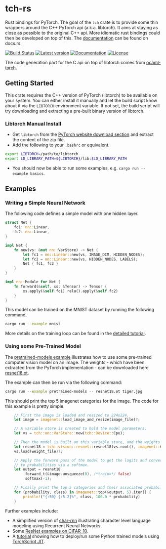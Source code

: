 # tch-rs
Rust bindings for PyTorch. The goal of the `tch` crate is to provide some thin wrappers
around the C++ PyTorch api (a.k.a. libtorch). It aims at staying as close as
possible to the original C++ api. More idiomatic rust bindings could then be
developed on top of this. The [documentation](https://docs.rs/tch/) can be found on docs.rs.

[![Build Status](https://travis-ci.org/LaurentMazare/tch-rs.svg?branch=master)](https://travis-ci.org/LaurentMazare/tch-rs)
[![Latest version](https://img.shields.io/crates/v/tch.svg)](https://crates.io/crates/tch)
[![Documentation](https://docs.rs/tch/badge.svg)](https://docs.rs/tch)
[![License](https://img.shields.io/crates/l/tch.svg)](https://github.com/LaurentMazare/tch-rs/blob/master/LICENSE)


The code generation part for the C api on top of libtorch comes from
[ocaml-torch](https://github.com/LaurentMazare/ocaml-torch).

## Getting Started

This crate requires the C++ version of PyTorch (libtorch) to be available on
your system. You can either install it manually and let the build script know about
it via the `LIBTORCH` environment variable. If not set, the build script will
try downloading and extracting a pre-built binary version of libtorch.

### Libtorch Manual Install

- Get `libtorch` from the
[PyTorch website download section](https://pytorch.org/get-started/locally/) and extract
the content of the zip file.
- Add the following to your `.bashrc` or equivalent.
```bash
export LIBTORCH=/path/to/libtorch
export LD_LIBRARY_PATH=${LIBTORCH}/lib:$LD_LIBRARY_PATH
```
- You should now be able to run some examples, e.g. `cargo run --example basics`.

## Examples

### Writing a Simple Neural Network

The following code defines a simple model with one hidden layer.

```rust
struct Net {
    fc1: nn::Linear,
    fc2: nn::Linear,
}

impl Net {
    fn new(vs: &mut nn::VarStore) -> Net {
        let fc1 = nn::Linear::new(vs, IMAGE_DIM, HIDDEN_NODES);
        let fc2 = nn::Linear::new(vs, HIDDEN_NODES, LABELS);
        Net { fc1, fc2 }
    }
}

impl nn::Module for Net {
    fn forward(&self, xs: &Tensor) -> Tensor {
        xs.apply(&self.fc1).relu().apply(&self.fc2)
    }
}
```

This model can be trained on the MNIST dataset by running the following command.

```bash
cargo run --example mnist
```

More details on the training loop can be found in the
[detailed tutorial](https://github.com/LaurentMazare/tch-rs/tree/master/examples/mnist).

### Using some Pre-Trained Model

The [pretrained-models  example](https://github.com/LaurentMazare/tch-rs/tree/master/examples/pretrained-models/main.rs)
illustrates how to use some pre-trained computer vision model on an image.
The weights - which have been extracted from the PyTorch implementation - can be
downloaded here [resnet18.ot](https://github.com/LaurentMazare/ocaml-torch/releases/download/v0.1-unstable/resnet18.ot).

The example can then be run via the following command:
```bash
cargo run --example pretrained-models -- resnet18.ot tiger.jpg
```
This should print the top 5 imagenet categories for the image. The code for this example is pretty simple.

```rust
    // First the image is loaded and resized to 224x224.
    let image = imagenet::load_image_and_resize(image_file)?;

    // A variable store is created to hold the model parameters.
    let vs = tch::nn::VarStore::new(tch::Device::Cpu);

    // Then the model is built on this variable store, and the weights are loaded.
    let resnet18 = tch::vision::resnet::resnet18(vs.root(), imagenet::CLASS_COUNT);
    vs.load(weight_file)?;

    // Apply the forward pass of the model to get the logits and convert them
    // to probabilities via a softmax.
    let output = resnet18
        .forward_t(&image.unsqueeze(0), /*train=*/ false)
        .softmax(-1);

    // Finally print the top 5 categories and their associated probabilities.
    for (probability, class) in imagenet::top(&output, 5).iter() {
        println!("{:50} {:5.2}%", class, 100.0 * probability)
    }
```


Further examples include:
* A simplified version of
  [char-rnn](https://github.com/LaurentMazare/tch-rs/blob/master/examples/char-rnn)
  illustrating character level language modeling using Recurrent Neural Networks.
* Some [ResNet examples on CIFAR-10](https://github.com/LaurentMazare/tch-rs/tree/master/examples/cifar).
* A [tutorial](https://github.com/LaurentMazare/tch-rs/tree/master/examples/jit)
  showing how to deploy/run some Python trained models using
  [TorchScript JIT](https://pytorch.org/docs/stable/jit.html).
